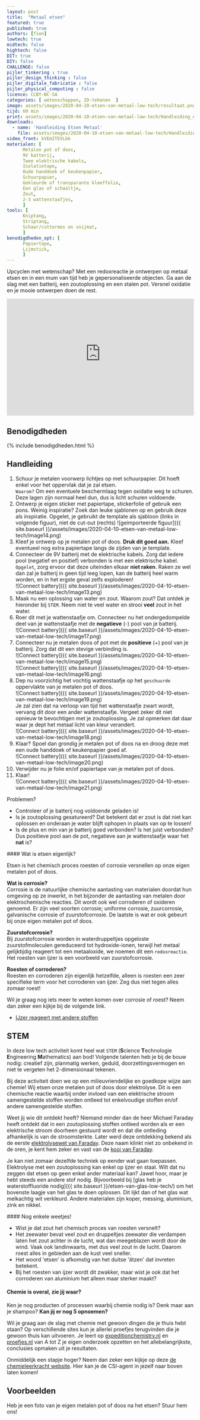 ```yaml
---
layout: post
title:  "Metaal etsen"
featured: true
published: true
authors: [fien]
lowtech: true
midtech: false
hightech: false
DIT: true
DIY: false
CHALLENGE: false
pijler_tinkering : true
pijler_design_thinking : false
pijler_digitale_fabricatie : false
pijler_physical_computing : false
licence: CCBY-NC-SA 
categories: [ wetenschappen, 2D-tekenen  ]
image: assets/images/2020-04-10-etsen-van-metaal-low-tech/resultaat.png
tijd: 60 min
print: assets/images/2020-04-10-etsen-van-metaal-low-tech/Handleiding_etsen_metaal.pdf  
downloads: 
  - name: 'Handleiding Etsen Metaal'
    file: assets/images/2020-04-10-etsen-van-metaal-low-tech/Handleiding_etsen_metaal.pdf
video_front: kVEmITEVLbk
materialen: [
      Metalen pot of doos,
      9V batterij,
      Twee elektrische kabels,
      Isolatietape,
      Oude handdoek of keukenpapier,
      Schuurpapier, 
      Gekleurde of transparante kleeffolie,
      Een glas of schaaltje,
      Zout,
      2-3 wattenstaafjes,
      ]
tools: [
      Kniptang,
      Striptang,
      Schaar/cuttermes en snijmat,
      ]
benodigdheden_opt: [
      Papiertape,
      Lijmstick,
      ]
---
```


Upcyclen met wetenschap? Met een redoxreactie je ontwerpen op metaal etsen en in een mum van tijd heb je gepersonaliseerde objecten. Ga aan de slag met een batterij, een zoutoplossing en een stalen pot. Versnel oxidatie en je mooie ontwerpen doen de rest.  

<p><iframe style="width:100%;" height="315" src="https://www.youtube-nocookie.com/embed/{{page.video_front}}?rel=0&amp;showinfo=0" frameborder="0" allowfullscreen></iframe></p>


## Benodigdheden

{% include benodigdheden.html %}

## Handleiding

1. Schuur je metalen voorwerp lichtjes op met schuurpapier. Dit hoeft enkel voor het oppervlak dat je zal etsen.  
`Waarom?` Om een eventuele beschermlaag tegen oxidatie weg te schuren. Deze lagen zijn normaal heel dun, dus is licht schuren voldoende. 
2. Ontwerp je eigen sticker met papiertape, stickerfolie of gebruik een pons. Weinig inspiratie? Zoek dan leuke sjablonen op en gebruik deze als inspiratie. Opgelet, je gebruikt de template als sjabloon (links in volgende figuur), niet de cut-out (rechts)
![geimporteerde figuur]({{ site.baseurl }}/assets/images/2020-04-10-etsen-van-metaal-low-tech/image14.png)
3. Kleef je ontwerp op je metalen pot of doos. **Druk dit goed aan.** Kleef eventueel nog extra papiertape langs de zijden van je template.
4. Connecteer de 9V batterij met de elektrische kabels. Zorg dat iedere pool (negatief en positief) verbonden is met een elektrische kabel.  
`Opgelet`, zorg ervoor dat deze uiteinden elkaar **niet raken**. Raken ze wel dan zal je batterij in geen tijd leeg lopen, kan de batterij heel warm worden, en in het ergste geval zelfs exploderen!  
![Connect battery]({{ site.baseurl }}/assets/images/2020-04-10-etsen-van-metaal-low-tech/image13.png)  
5. Maak nu een oplossing van water en zout. Waarom zout? Dat ontdek je hieronder bij `STEM`. Neem niet te veel water en strooi **veel** zout in het water. 
6. Roer dit met je wattenstaafje om. Connecteer nu het ondergedompelde deel van je wattenstaafje met de **negatieve** (-) pool van je batterij.  
![Connect battery]({{ site.baseurl }}/assets/images/2020-04-10-etsen-van-metaal-low-tech/image17.png)  
7. Connecteer nu je metalen doos of pot met de **positieve** (+) pool van je batterij. Zorg dat dit een stevige verbinding is.  
![Connect battery]({{ site.baseurl }}/assets/images/2020-04-10-etsen-van-metaal-low-tech/image15.png)  
![Connect battery]({{ site.baseurl }}/assets/images/2020-04-10-etsen-van-metaal-low-tech/image16.png) 
8. Dep nu voorzichtig het vochtig wattenstaafje op het `geschuurde` oppervlakte van je metalen pot of doos.  
![Connect battery]({{ site.baseurl }}/assets/images/2020-04-10-etsen-van-metaal-low-tech/image19.png)  
Je zal zien dat na verloop van tijd het wattenstaafje zwart wordt, vervang dit door een ander wattenstaafje. Vergeet zeker dit niet opnieuw te bevochtigen met je zoutoplossing.  Je zal opmerken dat daar waar je dept het metaal licht van kleur verandert.  
![Connect battery]({{ site.baseurl }}/assets/images/2020-04-10-etsen-van-metaal-low-tech/image18.png)
9. Klaar? Spoel dan grondig je metalen pot of doos na en droog deze met een oude handdoek of keukenpapier goed af.  
![Connect battery]({{ site.baseurl }}/assets/images/2020-04-10-etsen-van-metaal-low-tech/image20.png) 
10. Verwijder nu je folie en/of papiertape van je metalen pot of doos. 
11. Klaar!   
![Connect battery]({{ site.baseurl }}/assets/images/2020-04-10-etsen-van-metaal-low-tech/image21.png) 

Problemen? 

* Controleer of je batterij nog voldoende geladen is!
* Is je zoutoplossing gesatureerd? Dat betekent dat er zout is dat niet kan oplossen en onderaan je water blijft ophopen in plaats van op te lossen!
* Is de plus en min van je batterij goed verbonden? Is het juist verbonden? Dus positieve pool aan de pot, negatieve aan je wattenstaafje waar het **nat** is?


<div class="border_boxmaakbib03_img" markdown="1">
#### Wat is etsen eigenlijk?

Etsen is het chemisch proces roesten of corrosie versnellen op onze eigen metalen pot of doos. 

**Wat is corrosie?**  
Corrosie is de natuurlijke chemische aantasting van materialen doordat hun omgeving op ze inwerkt, in het bijzonder de aantasting van metalen door elektrochemische reacties. Dit wordt ook wel corroderen of oxideren genoemd. Er zijn veel soorten corrosie; uniforme corrosie, zuurcorrosie, galvanische corrosie of zuurstofcorrosie. De laatste is wat er ook gebeurt bij onze eigen metalen pot of doos.

**Zuurstofcorrosie?**  
Bij zuurstofcorrosie worden in waterdruppeltjes opgeloste zuurstofmoleculen gereduceerd tot hydroxide-ionen, terwijl het metaal gelijktijdig reageert tot een metaaloxide, we noemen dit een  `redoxreactie`. Het roesten van ijzer is een voorbeeld van zuurstofcorrosie.

**Roesten of corroderen?**  
Roesten en corroderen zijn eigenlijk hetzelfde, alleen is roesten een zeer specifieke term voor het corroderen van ijzer. Zeg dus niet tegen alles zomaar roest! 

Wil je graag nog iets meer te weten komen over corrosie of roest? Neem dan zeker een kijkje bij de volgende link.

* [IJzer reageert met andere stoffen](https://schooltv.nl/video/roest-ijzer-reageert-met-andere-stoffen/)
</div>

## STEM

In deze low tech activiteit komt heel wat `STEM` (**S**cience **T**echnologie **E**ngineering **M**athematics) aan bod! Volgende talenten heb je bij de bouw nodig: creatief zijn, planmatig werken, geduld, doorzettingsvermogen en niet te vergeten het 2-dimensionaal tekenen. 

Bij deze activiteit doen we op een milieuvriendelijke en goedkope wijze aan chemie! Wij etsen onze metalen pot of doos door elektrolyse. Dit is een chemische reactie waarbij onder invloed van een elektrische stroom samengestelde stoffen worden ontleed tot enkelvoudige stoffen en/of andere samengestelde stoffen.

Weet jij wie dit ontdekt heeft? Niemand minder dan de heer Michael Faraday heeft ontdekt dat in een zoutoplossing stoffen ontleed worden als er een elektrische stroom doorheen gestuurd wordt en dat die ontleding afhankelijk is van de stroomsterkte. Later werd deze ontdekking bekend als de eerste [elektrolysewet van Faraday](https://nl.wikipedia.org/wiki/Elektrolysewet_van_Faraday). Deze naam klinkt niet zo onbekend in de oren, je kent hem zeker en vast van de [kooi van Faraday](https://nl.wikipedia.org/wiki/Kooi_van_Faraday).

Je kan niet zomaar dezelfde techniek op eender wat gaan toepassen. Elektrolyse met een zoutoplossing kan enkel op ijzer en staal. Wilt dat nu zeggen dat etsen op geen enkel ander materiaal kan? Jawel hoor, maar je hebt steeds een andere stof nodig. Bijvoorbeeld bij [glas heb je waterstoffluoride nodig]({{ site.baseurl }}/etsen-van-glas-low-tech/) om het bovenste laagje van het glas te doen oplossen. Dit lijkt dan of het glas wat melkachtig wit verkleurd. Andere materialen zijn koper, messing, aluminium, zink en nikkel. 

<div class="border_boxmaakbib01_img" markdown="1">
#### Nog enkele weetjes!

* Wist je dat zout het chemisch proces van roesten versnelt?
* Het zeewater bevat veel zout en druppeltjes zeewater die verdampen laten het zout achter in de lucht, wat dan meegeblazen wordt door de wind. Vaak ook landinwaarts, met dus veel zout in de lucht. Daarom roest alles in gebieden aan de kust veel sneller. 
* Het woord 'etsen' is afkomstig van het duitse 'ätzen' dat invreten betekent.
* Bij het roesten van ijzer wordt dit zwakker, maar wist je ook dat het corroderen van aluminium het alleen maar sterker maakt?
</div>

#### Chemie is overal, zie jij waar?
Ken je nog producten of processen waarbij chemie nodig is? Denk maar aan je shampoo? **Kan jij er nog 5 opnoemen?** 

Wil je graag aan de slag met chemie met gewoon dingen die je thuis hebt staan? Op verschillende sites kun je allerlei proefjes terugvinden die je gewoon thuis kan uitvoeren. Je leert op [expeditionchemistry.nl](https://www.expeditionchemistry.nl/) en [proefjes.nl](https://www.proefjes.nl/proefjes.php) van A tot Z je eigen onderzoek opzetten en het allebelangrijkste, conclusies opmaken uit je resultaten.

Onmiddelijk een stapje hoger? Neem dan zeker een kijkje op deze [de chemieleerkracht website](http://chemieleerkracht.blackbox.website/index.php/hoofdstuk-19-experimenten/). Hier kan je de CSI-agent in jezelf naar boven laten komen! 

## Voorbeelden
Heb je een foto van je eigen metalen pot of doos na het etsen? Stuur hem ons!
